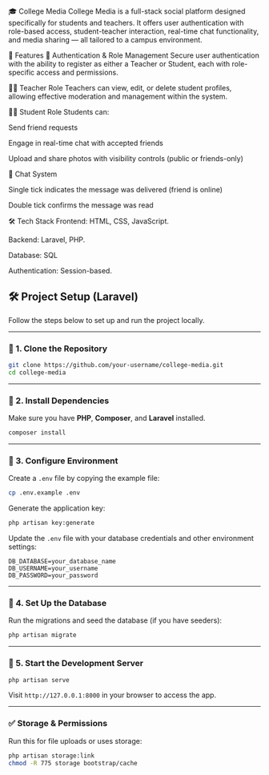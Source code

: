 🎓 College Media
College Media is a full-stack social platform designed specifically for students and teachers. It offers user authentication with role-based access, student-teacher interaction, real-time chat functionality, and media sharing — all tailored to a campus environment.

🚀 Features
🔐 Authentication & Role Management
Secure user authentication with the ability to register as either a Teacher or Student, each with role-specific access and permissions.

👨‍🏫 Teacher Role
Teachers can view, edit, or delete student profiles, allowing effective moderation and management within the system.

👨‍🎓 Student Role
Students can:

Send friend requests

Engage in real-time chat with accepted friends

Upload and share photos with visibility controls (public or friends-only)

💬 Chat System

Single tick indicates the message was delivered (friend is online)

Double tick confirms the message was read

🛠 Tech Stack
Frontend: HTML, CSS, JavaScript.

Backend: Laravel, PHP.

Database: SQL

Authentication: Session-based.



## 🛠️ Project Setup (Laravel)

Follow the steps below to set up and run the project locally.

---

### 📆 1. Clone the Repository

```bash
git clone https://github.com/your-username/college-media.git
cd college-media
```

---

### 📁 2. Install Dependencies

Make sure you have **PHP**, **Composer**, and **Laravel** installed.

```bash
composer install
```

---

### 🔐 3. Configure Environment

Create a `.env` file by copying the example file:

```bash
cp .env.example .env
```

Generate the application key:

```bash
php artisan key:generate
```

Update the `.env` file with your database credentials and other environment settings:

```env
DB_DATABASE=your_database_name
DB_USERNAME=your_username
DB_PASSWORD=your_password
```

---

### 🧰 4. Set Up the Database

Run the migrations and seed the database (if you have seeders):

```bash
php artisan migrate
```

---

### 🚀 5. Start the Development Server

```bash
php artisan serve
```

Visit `http://127.0.0.1:8000` in your browser to access the app.

---

### ✅ Storage & Permissions

Run this for file uploads or uses storage:

```bash
php artisan storage:link
chmod -R 775 storage bootstrap/cache
```
